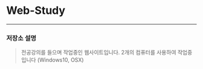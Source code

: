 # Web-Study
-------------
### 저장소 설명
> 전공강의를 들으며 작업중인 웹사이트입니다.
> 2개의 컴퓨터를 사용하여 작업중입니다 (Windows10, OSX)

